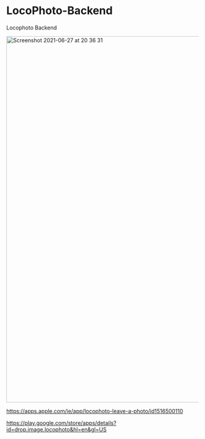 # LocoPhoto-Backend
Locophoto Backend  

<img width="957" alt="Screenshot 2021-06-27 at 20 36 31" src="https://user-images.githubusercontent.com/5990147/123557664-14d69d00-d78a-11eb-9138-c100a118e1b9.png">


https://apps.apple.com/ie/app/locophoto-leave-a-photo/id1516500110

https://play.google.com/store/apps/details?id=drop.image.locophoto&hl=en&gl=US
